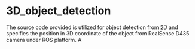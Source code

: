 # 3D_object_detection
The source code provided is utilized for object detection from 2D and specifies the position in 3D coordinate of the object from RealSense D435 camera under ROS platform. A